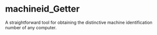 # machineid_Getter
A straightforward tool for obtaining the distinctive machine identification number of any computer.
